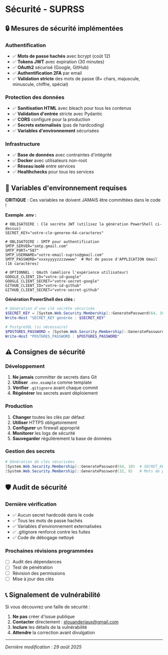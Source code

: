 # Sécurité - SUPRSS

## 🔒 Mesures de sécurité implémentées

### Authentification
- ✅ **Mots de passe hachés** avec bcrypt (coût 12)
- ✅ **Tokens JWT** avec expiration (30 minutes)
- ✅ **OAuth2** sécurisé (Google, GitHub)
- ✅ **Authentification 2FA** par email
- ✅ **Validation stricte** des mots de passe (8+ chars, majuscule, minuscule, chiffre, spécial)

### Protection des données
- ✅ **Sanitisation HTML** avec bleach pour tous les contenus
- ✅ **Validation d'entrée** stricte avec Pydantic
- ✅ **CORS** configuré pour la production
- ✅ **Secrets externalisés** (pas de hardcoding)
- ✅ **Variables d'environnement** sécurisées

### Infrastructure
- ✅ **Base de données** avec contraintes d'intégrité
- ✅ **Docker** avec utilisateurs non-root
- ✅ **Réseau isolé** entre services
- ✅ **Healthchecks** pour tous les services

## 🚨 Variables d'environnement requises

**CRITIQUE** : Ces variables ne doivent JAMAIS être committées dans le code !

**Exemple .env :**
```env
# OBLIGATOIRE : Clé secrète JWT (utilisez la génération PowerShell ci-dessus)
SECRET_KEY="votre-cle-generee-64-caracteres"

# OBLIGATOIRE : SMTP pour authentification
SMTP_SERVER="smtp.gmail.com"
SMTP_PORT="587"
SMTP_USERNAME="votre-email-suprss@gmail.com"
SMTP_PASSWORD="xxxxyyyyzzzzwwww"  # Mot de passe d'APPLICATION Gmail (16 caractères)

# OPTIONNEL : OAuth (améliore l'expérience utilisateur)
GOOGLE_CLIENT_ID="votre-id-google"
GOOGLE_CLIENT_SECRET="votre-secret-google"
GITHUB_CLIENT_ID="votre-id-github"
GITHUB_CLIENT_SECRET="votre-secret-github"
```

**Génération PowerShell des clés :**
```powershell
# Génération d'une clé secrète sécurisée
$SECRET_KEY = [System.Web.Security.Membership]::GeneratePassword(64, 10)
Write-Host "SECRET_KEY générée : $SECRET_KEY"

# PostgreSQL (si nécessaire)
$POSTGRES_PASSWORD = [System.Web.Security.Membership]::GeneratePassword(32, 8)
Write-Host "POSTGRES_PASSWORD : $POSTGRES_PASSWORD"
```

## ⚠️ Consignes de sécurité

### Développement
1. **Ne jamais** committer de secrets dans Git
2. **Utiliser** `.env.example` comme template
3. **Vérifier** `.gitignore` avant chaque commit
4. **Régénérer** les secrets avant déploiement

### Production
1. **Changer** toutes les clés par défaut
2. **Utiliser** HTTPS obligatoirement  
3. **Configurer** un firewall approprié
4. **Monitorer** les logs de sécurité
5. **Sauvegarder** régulièrement la base de données

### Gestion des secrets
```powershell
# Génération de clés sécurisées
[System.Web.Security.Membership]::GeneratePassword(64, 10)  # SECRET_KEY
[System.Web.Security.Membership]::GeneratePassword(32, 8)   # Mots de passe DB
```

## 🛡️ Audit de sécurité

### Dernière vérification
- ✅ Aucun secret hardcodé dans le code
- ✅ Tous les mots de passe hachés 
- ✅ Variables d'environnement externalisées
- ✅ .gitignore renforcé contre les fuites
- ✅ Code de débogage nettoyé

### Prochaines révisions programmées
- [ ] Audit des dépendances
- [ ] Test de pénétration
- [ ] Révision des permissions
- [ ] Mise à jour des clés

## 📞 Signalement de vulnérabilité

Si vous découvrez une faille de sécurité :
1. **Ne pas** créer d'issue publique
2. **Contacter** directement : elouanderiaux@gmail.com
3. **Inclure** les détails de la vulnérabilité
4. **Attendre** la correction avant divulgation

---
*Dernière modification : 29 août 2025*